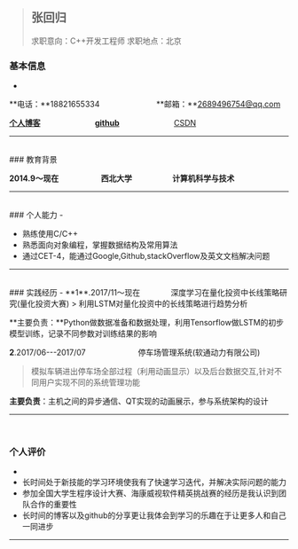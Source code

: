 > ## 张回归
> 求职意向：C++开发工程师
> 求职地点：北京


### 基本信息
-

**电话：**18821655334&nbsp;&nbsp;&nbsp;&nbsp;&nbsp;&nbsp;&nbsp;&nbsp;&nbsp;&nbsp;&nbsp;&nbsp;&nbsp;&nbsp;&nbsp;&nbsp;&nbsp;&nbsp;&nbsp;&nbsp;&nbsp;&nbsp;&nbsp;&nbsp;&nbsp;
**邮箱：**2689496754@qq.com

**[个人博客](https://baronstack.github.io)**&nbsp;&nbsp;&nbsp;&nbsp;&nbsp;&nbsp;&nbsp;&nbsp;&nbsp;&nbsp;&nbsp;&nbsp;&nbsp;&nbsp;&nbsp;&nbsp;&nbsp;&nbsp;&nbsp;&nbsp;&nbsp;&nbsp;&nbsp;&nbsp;&nbsp;**[github](https://github.com/BaronStack)**&nbsp;&nbsp;&nbsp;&nbsp;&nbsp;&nbsp;&nbsp;&nbsp;&nbsp;&nbsp;&nbsp;&nbsp;&nbsp;&nbsp;&nbsp;&nbsp;&nbsp;&nbsp;&nbsp;&nbsp;&nbsp;&nbsp;&nbsp;&nbsp;&nbsp;[CSDN](http://blog.csdn.net/weixin_37571609)
		
---
<br>
### 教育背景

**2014.9～现在&nbsp;&nbsp;&nbsp;&nbsp;&nbsp;&nbsp;&nbsp;&nbsp;&nbsp;&nbsp;&nbsp;&nbsp;&nbsp;&nbsp;&nbsp;&nbsp;&nbsp;&nbsp;&nbsp;&nbsp;&nbsp;&nbsp;&nbsp;西北大学&nbsp;&nbsp;&nbsp;&nbsp;&nbsp;&nbsp;&nbsp;&nbsp;&nbsp;&nbsp;&nbsp;&nbsp;&nbsp;&nbsp;&nbsp;&nbsp;&nbsp;&nbsp;&nbsp;&nbsp;&nbsp;&nbsp;计算机科学与技术**

---
<br>
### 个人能力
-

- 熟练使用C/C++
- 熟悉面向对象编程，掌握数据结构及常用算法
- 通过CET-4，能通过Google,Github,stackOverflow及英文文档解决问题

---
<br>
### 实践经历
-
**1**.2017/11～现在&nbsp;&nbsp;&nbsp;&nbsp;&nbsp;&nbsp;&nbsp;&nbsp;&nbsp;&nbsp;&nbsp;&nbsp;&nbsp;&nbsp;深度学习在量化投资中长线策略研究(量化投资大赛)
> 利用LSTM对量化投资中的长线策略进行趋势分析

**主要负责：**Python做数据准备和数据处理，利用Tensorflow做LSTM的初步模型训练，记录不同参数对训练结果的影响

**2**.2017/06---2017/07&nbsp;&nbsp;&nbsp;&nbsp;&nbsp;&nbsp;&nbsp;&nbsp;&nbsp;&nbsp;&nbsp;&nbsp;&nbsp;&nbsp;&nbsp;&nbsp;&nbsp;&nbsp;&nbsp;&nbsp;&nbsp;&nbsp;&nbsp;&nbsp;停车场管理系统(软通动力有限公司)

> 模拟车辆进出停车场全部过程（利用动画显示）以及后台数据交互,针对不同用户实现不同的系统管理功能

**主要负责**：主机之间的异步通信、QT实现的动画展示，参与系统架构的设计

---
<br>

### 个人评价
-
- 长时间处于新技能的学习环境使我有了快速学习迭代，并解决实际问题的能力
- 参加全国大学生程序设计大赛、海康威视软件精英挑战赛的经历是我认识到团队合作的重要性
- 长时间的博客以及github的分享更让我体会到学习的乐趣在于让更多人和自己一同进步


---


